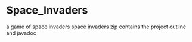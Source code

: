 # Space_Invaders
a game of space invaders
space invaders zip contains the project outline and javadoc
